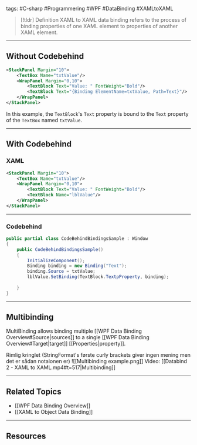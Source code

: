 tags: #C-sharp #Programmering #WPF #DataBinding #XAMLtoXAML 
> [!tldr] Definition
> XAML to XAML data binding refers to the process of binding properties of one XAML element to properties of another XAML element.

---

## Without Codebehind
```xml
<StackPanel Margin="10">
    <TextBox Name="txtValue"/>
    <WrapPanel Margin="0,10">
        <TextBlock Text="Value: " FontWeight="Bold"/>
        <TextBlock Text="{Binding ElementName=txtValue, Path=Text}"/>
    </WrapPanel>
</StackPanel>
```
In this example, the `TextBlock`'s `Text` property is bound to the `Text` property of the `TextBox` named `txtValue`.

---

## With Codebehind
### XAML
```xml
<StackPanel Margin="10">
	<TextBox Name="txtValue"/>
	<WrapPanel Margin="0,10">
		<TextBlock Text="Value: " FontWeight="Bold"/>
		<TextBlock Name="lblValue"/>
	</WrapPanel>
</StackPanel>

```

---

### Codebehind
```csharp
public partial class CodeBehindBindingsSample : Window
{
	public CodeBehindBindingsSample() 
	{
		InitializeComponent();
		Binding binding = new Binding("Text");
		binding.Source = txtValue;
		lblValue.SetBinding(TextBlock.TextpProperty, binding);
		
	}
}
```

---

## Multibinding
MultiBinding allows binding multiple [[WPF Data Binding Overview#Source|sources]] to a single [[WPF Data Binding Overview#Target|target]] [[Properties|property]].

Rimlig kringlet (StringFormat's første curly brackets giver ingen mening men det er sådan notaionen er)
 ![[Multibinding example.png]]
Video: [[Databind 2 - XAML to XAML.mp4#t=517|Multibinding]]

---

## Related Topics
- [[WPF Data Binding Overview]]
- [[XAML to Object Data Binding]]

---

## Resources